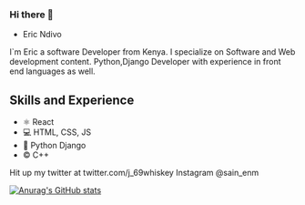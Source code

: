### Hi there 👋 


* Eric Ndivo

I`m Eric a software Developer from Kenya. I specialize on Software and Web development content. Python,Django Developer with experience in front end languages as well.

## Skills and Experience
* ⚛ React
* 💻 HTML, CSS, JS
* 🐍 Python Django
*  ©  C++

Hit up my twitter at twitter.com/j_69whiskey
Instagram @sain_enm


[![Anurag's GitHub stats](https://github-readme-stats.vercel.app/api?username=EricNdivo)](https://github.com/anuraghazra/github-readme-stats)
